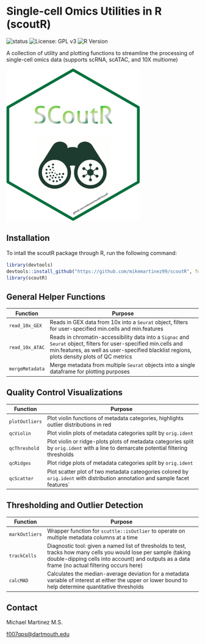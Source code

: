 # Single-cell Omics Utilities in R (scoutR)

![status](https://img.shields.io/badge/status-in--development-orange)
![License: GPL v3](https://img.shields.io/badge/License-GPLv3-blue.svg)
![R Version](https://img.shields.io/badge/R-4.4.3-blue)

A collection of utility and plotting functions to streamline the processing of single-cell omics data (supports scRNA, scATAC, and 10X multiome)

<img src="/img/SCoutR_HexLogo.png" width="350px" height="400px" />


## Installation

To intall the scoutR package through R, run the following command:

```r
library(devtools)
devtools::install_github("https://github.com/mikemartinez99/scoutR", force = TRUE)
library(scoutR)

```

## General Helper Functions

|Function|Purpose|
|--------|-------|
|`read_10x_GEX`|Reads in GEX data from 10x into a `Seurat` object, filters for user-specified min.cells and min.features|
|`read_10x_ATAC`|Reads in chromatin-accessibility data into a `Signac` and `Seurat` object, filters for user-specified min.cells and min.features, as well as user-specified blacklist regions, plots density plots of QC metrics|
|`mergeMetadata`|Merge metadata from multiple `Seurat` objects into a single dataframe for plotting purposes|

## Quality Control Visualizations

|Function|Purpose|
|--------|-------|
|`plotOutliers`|Plot violin functions of metadata categories, highlights outlier distributions in red|
|`qcViolin`|Plot violin plots of metadata categories split by `orig.ident`|
|`qcThreshold`|Plot violin or ridge-plots plots of metadata categories split by `orig.ident` with a line to demarcate potential filtering thresholds|
|`qcRidges`|Plot ridge plots of metadata categories split by `orig.ident`|
|`qcScatter`|Plot scatter plot of two metadata cateogories colored by `orig.ident` with distribution annotation and sample facet features`|

## Thresholding and Outlier Detection

|Function|Purpose|
|--------|-------|
|`markOutliers`|Wrapper function for `scuttle::isOutlier` to operate on multiple metadata columns at a time|
|`trackCells`|Diagnostic tool: given a named list of thresholds to test, tracks how many cells you would lose per sample (taking double-dipping cells into account) and outputs as a data frame (no actual filtering occurs here)|
|`calcMAD`|Calculates the median-average deviation for a metadata variable of interest at either the upper or lower bound to help determine quantitative thresholds|





## Contact

Michael Martinez M.S.

f007qps@dartmouth.edu

